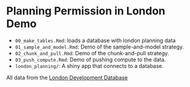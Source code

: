 # Planning Permission in London Demo

- `00_make_tables.Rmd`: loads a database with london planning data
- `01_sample_and_model.Rmd`: Demo of the sample-and-model strategy.
- `02_chunk_and_pull.Rmd`: Demo of the chunk-and-pull strategy.
- `03_push_compute.Rmd`: Demo of pushing compute to the data.
- `london_planning/`: A shiny app that connects to a database.

All data from the [London Development Database](https://data.london.gov.uk/dataset/planning-permissions-on-the-london-development-database--ldd-)
